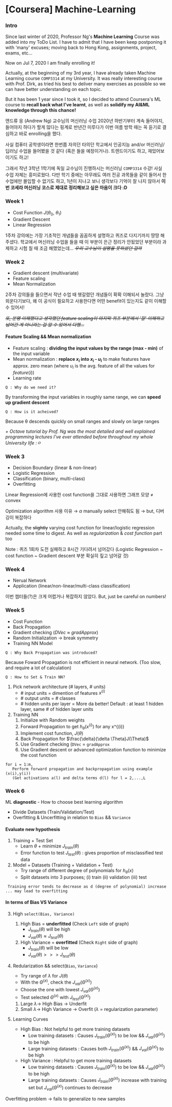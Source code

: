 # [Coursera] Machine-Learning

### Intro

Since last winter of 2020, Professor Ng's **Machine Learning** Course was added into my ToDo List. I have to admit that I have been keep postponing it with 'many' excuses; moving back to Hong Kong, assignments, project, exams, etc... 

Now on Jul 7, 2020 I am finally enrolling it!

Actually, at the beginning of my 3rd year, I have already taken Machine Learning course `COMP3314` at my University. It was really interesting course with Prof. Dirk, as tried his best to deliver many exercises as possible so we can have better understanding on each topic. 

But it has been 1 year since I took it, so I decided to attend Coursera's ML course to **recall back what I've learnt**, as well as **solidify my AI&ML knowledge through this chance!**

앤드류 응 (Andrew Ng) 교수님의 머신러닝 수업 2020년 하반기부터 계속 들어야지, 들어야지 하다가 할게 많다는 핑계로 반년간 미루다가 이번 여름 방학 때는 꼭 듣기로 결심하고 바로 enrolling을 했다.

사실 컴퓨터 공학생이라면 한번쯤 자의던 타의던 학교에서 인공지능 and/or 머신러닝/딥러닝 수업을 들어봤을 것 같다 (혹은 들을 예정이거나). 트렌드이기도 하고, 재밌어보이기도 하고!

그래서 작년 3학년 1학기에 독일 교수님이 진행하시는 머신러닝 `COMP3314` 수강! 사실 수업 자체는 흥미로웠다. 다만 학기 중에는 아무래도 여러 전공 과목들을 같이 들어서 한 수업에만 몰입할 수 없기도 하고, 1년이 지나고 보니 생각보다 기억이 잘 나지 않아서 **이번 코세라 머신러닝 코스로 제대로 정리해보고 싶은 마음이 크다 :D**

### Week 1

> 
- Cost Function $J$($θ_0$, $θ_1$)
- Gradient Descent
- Linear Regression

1주차 강의에는 가장 기초적인 개념들을 꼼꼼하게 설명하고 퀴즈로 다지기까지 땅땅 해주셨다. 학교에서 머신러닝 수업을 들을 때 이 부분이 은근 정리가 안됬었던 부분이라 과제하고 시험 칠 때 조금 해맸었는데... _~~우리 교수님이 설명을 못하셨던 걸까~~_

### Week 2

> 
- Gradient descent (multivariate)
- Feature scaling 
- Mean Normalization

2주차 강의들을 들으면서 작년 수업 때 헷갈렸던 개념들이 확확 이해되서 놀랐다. 그냥 외운다기보다, 왜 이 공식이 필요하고 사용한다면 어떤 benefit이 있는지도 같이 이해할 수 있어서!

_~~또, 분명 이해했다고 생각했던 feature scaling이 마지막 퀴즈 부분에서 '잘' 이해하고 넘어간 게 아니라는 걸 알 수 있어서 다행...~~_

#### Feature Scaling && Mean normalization

- Feature scaling : **dividing the input values by the range (max - min)** of the input variable
- Mean normalization : **replace $x_i$ into $x_i$ - $u_i$** to make features have approx. zero mean (where $u_i$ is the avg. feature of all the values for $feature (i)$)
- Learning rate

`Q : Why do we need it?`

By transforming the input variables in roughly same range, we can **speed up gradient descent**

`Q : How is it acheived?` 

Because θ descends quickly on small ranges and slowly on large ranges

_\+ Octave tutorial by Prof. Ng was the most detailed and well explained programming lectures I've ever attended before throughout my whole University life :ㅇ_

### Week 3

> 
- Decision Boundary (linear & non-linear)
- Logistic Regression
- Classification (binary, multi-class)
- Overfitting

Linear Regression에 사용한 cost function을 그대로 사용하면 그래프 모양 $\neq$ convex

Optimization algorithm 사용 이유 
$\to$ $\alpha$ manually select 안해줘도 됨
$\to$ but, 디버깅이 복잡하다

Actually, the ~~slightly~~ varying cost function for linear/logistic regression needed some time to digest. As well as $regularization\ \& \ cost\ function$ part too

Note : 퀴즈 1회차 도전 실패하고 8시간 기다려서 넘어갔다 (Logistic Regression ~ cost function ~ Gradient descent 부분 확실히 짚고 넘어갈 것)

### Week 4

> 
- Nerual Network
- Application (linear/non-linear/multi-class classification)

이번 챕터들(?)은 크게 어렵거나 복잡하지 않았다. But, just be careful on numbers! 

### Week 5

> 
- Cost Function
- Back Propagation
- Gradient checking ($DVec$ $\approx$ $gradApprox$)
- Random Initialization $\to$ break symmetry
- Training NN Model

`Q : Why Back Propagation was introduced?`

Because Foward Propagation is not efficient in neural network. (Too slow, and require a lot of calculation)

`Q : How to Set & Train NN?`

1. Pick network architecture (# layers, # units)
	- \# input units = dimention of features $x^{(i)}$
    - \# output units = # classes
    - \# hidden units per layer = More da better!
    Default : at least 1 hidden layer, same # of hidden layer units
2. Training NN
	1. Initialize with Random weights
    2. Forward Propagation to get $h_{\theta}(x^{(i)})$ for any x^{(i)}
    3. Implement cost function, $J(\theta)$
    4. Back Propagation for $\frac{\delta}{\delta \Theta}J(\Theta)$
    5. Use Gradient checking (`DVec` = `gradApprox`
    6. Use Gradient descent or advanced optimization function to minimize the cost function 
    
```
for i = 1:m,
   Perform forward propagation and backpropagation using example (x(i),y(i))
   (Get activations a(l) and delta terms d(l) for l = 2,...,L
```

### Week 6

ML **diagnostic** - How to choose best learning algorithm 

> 
- Divide Datasets (Train/Validation/Test)
- Overfitting & Uncerfitting in relation to `Bias` && `Variance`

#### Evaluate new hypothesis

1. Training + Test Set
	- Learn $\theta$ + minimize $J_{train}(\theta)$
    - Error function to test $J_{test}(\theta)$ : gives proportion of misclassified test data
2. Model + Datasets (Training + Validation + Test)
	- Try range of different degree of polynomials for $h_{\theta}(x)$ 
    - Split datasets into 3 purposes; (i) train (ii) validation (iii) test

``` Training error tends to decrease as d (degree of polynomial) increase ... may lead to overfitting```

#### In terms of Bias VS Variance

3. High `select(Bias, Variance)`
	1. High Bias = **underfitted** (Check `Left` side of graph)
		- $J_{train}(\theta)$  will be high 
    	- $J_{val}(\theta) \approx J_{test}(\theta)$  
	2. High Variance = **overfitted** (Check `Right` side of graph)
		- $J_{train}(\theta)$  will be low 
    	- $J_{val}(\theta) >>> J_{test}(\theta)$  
4. Redularization && select(`Bias`, `Variance`)
	- Try range of $\lambda$ for $J(\theta)$
    - With the $\Theta^{(x)}$, check the $J_{val}(\Theta^{(x)})$
    - Choose the one with lowest $J_{val}(\Theta^{(x)})$
    - Test selected $\Theta^{(x)}$ with $J_{test}(\Theta^{(x)})$
  
	1. Large $\lambda \to$ High Bias $\to$ Underfit
    2. Small $\lambda \to$ High Variance $\to$ Overfit
    ($\lambda$ = regularization parameter)
5. Learning Curves
	- High Bias : Not helpful to get more training datasets
    	- Low training datasets : Causes $J_{train}(\Theta^{(x)})$ to be low && $J_{val}(\Theta^{(x)})$ to be high
        - Large training datasets : Causes both $J_{train}(\Theta^{(x)})$ && $J_{val}(\Theta^{(x)})$ to be high
    - High Variance : Helpful to get more training datasets
    	- Low training datasets : Causes $J_{train}(\Theta^{(x)})$ to be low && $J_{val}(\Theta^{(x)})$ to be high
        - Large training datasets : Causes $J_{train}(\Theta^{(x)})$ increase with training set but $J_{val}(\Theta^{(x)})$ continues to decrease

Overfitting problem $\to$ fails to generalize to new samples






